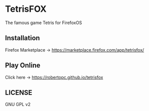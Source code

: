 TetrisFOX
=========
The famous game Tetris for FirefoxOS

Installation
----------
Firefox Marketplace -> https://marketplace.firefox.com/app/tetrisfox/

Play Online
---------
Click here -> https://robertopc.github.io/tetrisfox

LICENSE
---------
GNU GPL v2